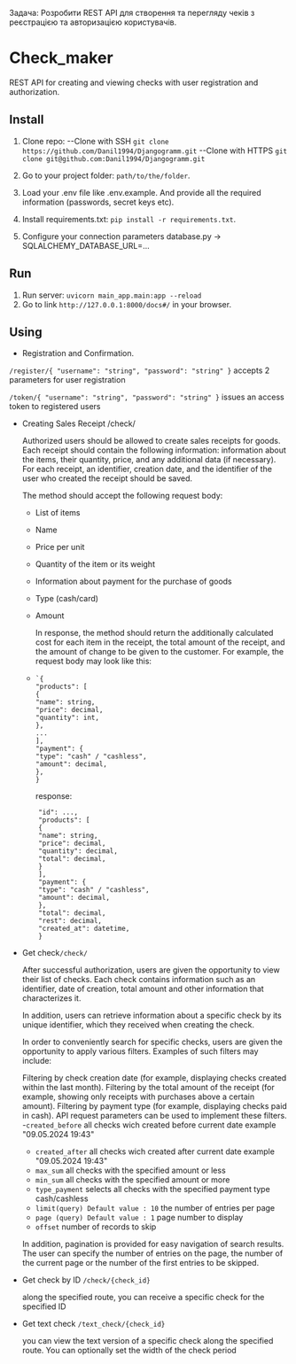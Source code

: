 Задача:
Розробити REST API для створення та перегляду чеків з реєстрацією та авторизацією користувачів.

# Check_maker

REST API for creating and viewing checks with user registration and authorization.

## Install

1. Clone repo:
   --Clone with SSH `git clone https://github.com/Danil1994/Djangogramm.git`
   --Clone with HTTPS `git clone git@github.com:Danil1994/Djangogramm.git`

2. Go to your project folder: `path/to/the/folder`.
3. Load your .env file like .env.example. And provide all the required information (passwords, secret keys etc).
4. Install requirements.txt: `pip install -r requirements.txt`.
5. Configure your connection parameters database.py -> SQLALCHEMY_DATABASE_URL=...

## Run

1. Run server: `uvicorn main_app.main:app --reload`
2. Go to link `http://127.0.0.1:8000/docs#/` in your browser.

## Using

* Registration and Confirmation.

`/register/{
"username": "string",
"password": "string"
}`
accepts 2 parameters for user registration

`/token/{
"username": "string",
"password": "string"
}`
issues an access token to registered users

* Creating Sales Receipt /check/


  Authorized users should be allowed to create sales receipts for goods. Each receipt should contain the following
  information: information about the items, their quantity, price, and any additional data (if necessary). For each
  receipt, an identifier, creation date, and the identifier of the user who created the receipt should be saved.

  The method should accept the following request body:
    * List of items
    * Name
    * Price per unit
    * Quantity of the item or its weight
    * Information about payment for the purchase of goods
    * Type (cash/card)
    * Amount

      In response, the method should return the additionally calculated cost for each item in the receipt, the total
      amount of the receipt, and the amount of change to be given to the customer.
      For example, the request body may look like this:
    * ```
      `{
      "products": [
      {
      "name": string,
      "price": decimal,
      "quantity": int,
      },
      ...
      ],
      "payment": {
      "type": "cash" / "cashless",
      "amount": decimal,
      },
      }
      ```
     
      response: 
  ```{
      "id": ...,
      "products": [
      {
      "name": string,
      "price": decimal,
      "quantity": decimal,
      "total": decimal,
      }
      ],
      "payment": {
      "type": "cash" / "cashless",
      "amount": decimal,
      },
      "total": decimal,
      "rest": decimal,
      "created_at": datetime,
      }
   ```


* Get check`/check/`

  After successful authorization, users are given the opportunity to view their list of checks. Each check contains
  information such as an identifier, date of creation, total amount and other information that characterizes it.

  In addition, users can retrieve information about a specific check by its unique identifier, which they received when
  creating the check.

  In order to conveniently search for specific checks, users are given the opportunity to apply various filters.
  Examples
  of such filters may include:

  Filtering by check creation date (for example, displaying checks created within the last month).
  Filtering by the total amount of the receipt (for example, showing only receipts with purchases above a certain
  amount).
  Filtering by payment type (for example, displaying checks paid in cash).
  API request parameters can be used to implement these filters.
  -`created_before`  all checks wich created before current date example "09.05.2024 19:43"
    - `created_after`  all checks wich created after current date example "09.05.2024 19:43"
    - `max_sum` all checks with the specified amount or less
    - `min_sum` all checks with the specified amount or more
    - `type_payment` selects all checks with the specified payment type cash/cashless
    - `limit(query) Default value : 10` the number of entries per page
    - `page (query) Default value : 1` page number to display
    - `offset` number of records to skip

  In addition, pagination is provided for easy navigation of search results. The user can specify the number of entries
  on
  the page, the number of the current page or the number of the first entries to be skipped.

* Get check by ID `/check/{check_id}`

  along the specified route, you can receive a specific check for the specified ID

* Get text check `/text_check/{check_id}`

  you can view the text version of a specific check along the specified route. You can optionally set the width of the
  check period


